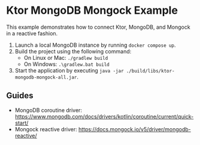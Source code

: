 # Ktor MongoDB Mongock Example

This example demonstrates how to connect Ktor, MongoDB, and Mongock in a reactive fashion.

1. Launch a local MongoDB instance by running `docker compose up`.
2. Build the project using the following command:
    * On Linux or Mac: `./gradlew build`
    * On Windows: `.\gradlew.bat build`
3. Start the application by executing `java -jar ./build/libs/ktor-mongodb-mongock-all.jar`.

## Guides
* MongoDB coroutine driver: https://www.mongodb.com/docs/drivers/kotlin/coroutine/current/quick-start/
* Mongock reactive driver: https://docs.mongock.io/v5/driver/mongodb-reactive/

